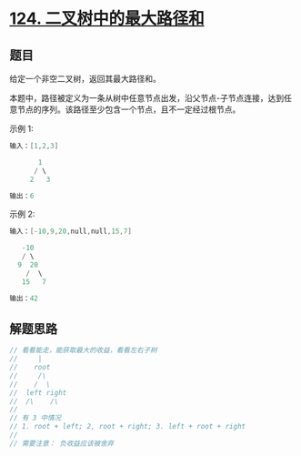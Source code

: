 # [124. 二叉树中的最大路径和](https://leetcode-cn.com/problems/binary-tree-maximum-path-sum/)

## 题目

给定一个非空二叉树，返回其最大路径和。

本题中，路径被定义为一条从树中任意节点出发，沿父节点-子节点连接，达到任意节点的序列。该路径至少包含一个节点，且不一定经过根节点。

示例 1:

```c
输入：[1,2,3]

       1
      / \
     2   3

输出：6
```

示例 2:

```c
输入：[-10,9,20,null,null,15,7]

   -10
   / \
  9  20
    /  \
   15   7

输出：42
```

## 解题思路

```go
// 看看能走，能获取最大的收益，看看左右子树
//     |
//    root
//     /\
//    /  \
//  left right
//  /\    /\
//
// 有 3 中情况
// 1. root + left; 2, root + right; 3. left + root + right
//
// 需要注意： 负收益应该被舍弃


```
